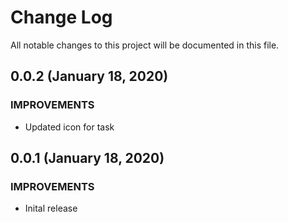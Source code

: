 # Change Log

All notable changes to this project will be documented in this file.

## 0.0.2 (January 18, 2020)

### IMPROVEMENTS

- Updated icon for task

## 0.0.1 (January 18, 2020)

### IMPROVEMENTS

- Inital release
